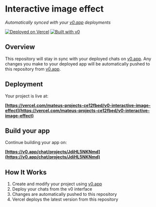 # Interactive image effect

*Automatically synced with your [v0.app](https://v0.app) deployments*

[![Deployed on Vercel](https://img.shields.io/badge/Deployed%20on-Vercel-black?style=for-the-badge&logo=vercel)](https://vercel.com/mateus-projects-ce12fbed/v0-interactive-image-effect)
[![Built with v0](https://img.shields.io/badge/Built%20with-v0.app-black?style=for-the-badge)](https://v0.app/chat/projects/JdiHL5NKNmd)

## Overview

This repository will stay in sync with your deployed chats on [v0.app](https://v0.app).
Any changes you make to your deployed app will be automatically pushed to this repository from [v0.app](https://v0.app).

## Deployment

Your project is live at:

**[https://vercel.com/mateus-projects-ce12fbed/v0-interactive-image-effect](https://vercel.com/mateus-projects-ce12fbed/v0-interactive-image-effect)**

## Build your app

Continue building your app on:

**[https://v0.app/chat/projects/JdiHL5NKNmd](https://v0.app/chat/projects/JdiHL5NKNmd)**

## How It Works

1. Create and modify your project using [v0.app](https://v0.app)
2. Deploy your chats from the v0 interface
3. Changes are automatically pushed to this repository
4. Vercel deploys the latest version from this repository
